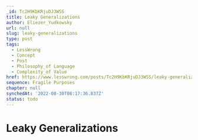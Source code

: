```yaml
---
_id: Tc2H9KbKRjuDJ3WSS
title: Leaky Generalizations
author: Eliezer_Yudkowsky
url: null
slug: leaky-generalizations
type: post
tags:
  - LessWrong
  - Concept
  - Post
  - Philosophy_of Language
  - Complexity_of Value
href: https://www.lesswrong.com/posts/Tc2H9KbKRjuDJ3WSS/leaky-generalizations
sequence: Fragile Purposes
chapter: null
synchedAt: '2022-08-30T08:17:36.837Z'
status: todo
---
```


# Leaky Generalizations
